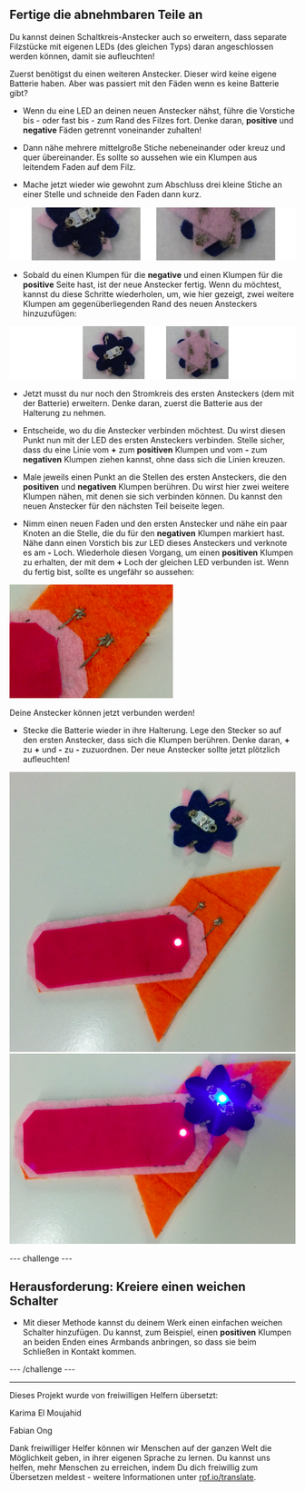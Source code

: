 ## Fertige die abnehmbaren Teile an

Du kannst deinen Schaltkreis-Anstecker auch so erweitern, dass separate Filzstücke mit eigenen LEDs (des gleichen Typs) daran angeschlossen werden können, damit sie aufleuchten!

Zuerst benötigst du einen weiteren Anstecker. Dieser wird keine eigene Batterie haben. Aber was passiert mit den Fäden wenn es keine Batterie gibt?

+ Wenn du eine LED an deinen neuen Anstecker nähst, führe die Vorstiche bis - oder fast bis - zum Rand des Filzes fort. Denke daran, **positive** und **negative** Fäden getrennt voneinander zuhalten!

+ Dann nähe mehrere mittelgroße Stiche nebeneinander oder kreuz und quer übereinander. Es sollte so aussehen wie ein Klumpen aus leitendem Faden auf dem Filz.

+ Mache jetzt wieder wie gewohnt zum Abschluss drei kleine Stiche an einer Stelle und schneide den Faden dann kurz.

![](images/new_badge_blobs_front_back_120_650.png)

+ Sobald du einen Klumpen für die **negative** und einen Klumpen für die **positive** Seite hast, ist der neue Anstecker fertig. Wenn du möchtest, kannst du diese Schritte wiederholen, um, wie hier gezeigt, zwei weitere Klumpen am gegenüberliegenden Rand des neuen Ansteckers hinzuzufügen:

![](images/new_badge_front_back_120_650.png)

+ Jetzt musst du nur noch den Stromkreis des ersten Ansteckers (dem mit der Batterie) erweitern. Denke daran, zuerst die Batterie aus der Halterung zu nehmen.

+ Entscheide, wo du die Anstecker verbinden möchtest. Du wirst diesen Punkt nun mit der LED des ersten Ansteckers verbinden. Stelle sicher, dass du eine Linie vom **+** zum **positiven** Klumpen und vom **-** zum **negativen** Klumpen ziehen kannst, ohne dass sich die Linien kreuzen.

+ Male jeweils einen Punkt an die Stellen des ersten Ansteckers, die den **positiven** und **negativen** Klumpen berühren. Du wirst hier zwei weitere Klumpen nähen, mit denen sie sich verbinden können. Du kannst den neuen Anstecker für den nächsten Teil beiseite legen.

+ Nimm einen neuen Faden und den ersten Anstecker und nähe ein paar Knoten an die Stelle, die du für den **negativen** Klumpen markiert hast. Nähe dann einen Vorstich bis zur LED dieses Ansteckers und verknote es am **-** Loch. Wiederhole diesen Vorgang, um einen **positiven** Klumpen zu erhalten, der mit dem **+** Loch der gleichen LED verbunden ist. Wenn du fertig bist, sollte es ungefähr so aussehen:

![](images/badge_ext_blobs.png)

Deine Anstecker können jetzt verbunden werden!

+ Stecke die Batterie wieder in ihre Halterung. Lege den Stecker so auf den ersten Anstecker, dass sich die Klumpen berühren. Denke daran, **+** zu **+** und **-** zu **-** zuzuordnen. Der neue Anstecker sollte jetzt plötzlich aufleuchten!

![](images/badge_extended_unlit.png) ![](images/badge_extended_lit.png)

--- challenge ---

## Herausforderung: Kreiere einen weichen Schalter

+ Mit dieser Methode kannst du deinem Werk einen einfachen weichen Schalter hinzufügen. Du kannst, zum Beispiel, einen **positiven** Klumpen an beiden Enden eines Armbands anbringen, so dass sie beim Schließen in Kontakt kommen.

--- /challenge ---


***
Dieses Projekt wurde von freiwilligen Helfern übersetzt:

Karima El Moujahid

Fabian Ong

Dank freiwilliger Helfer können wir Menschen auf der ganzen Welt die Möglichkeit geben, in ihrer eigenen Sprache zu lernen. Du kannst uns helfen, mehr Menschen zu erreichen, indem Du dich freiwillig zum Übersetzen meldest - weitere Informationen unter [rpf.io/translate](https://rpf.io/translate).
